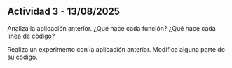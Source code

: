 ## Actividad 3 - 13/08/2025

Analiza la aplicación anterior. ¿Qué hace cada función? ¿Qué hace cada línea de código?

Realiza un experimento con la aplicación anterior. Modifica alguna parte de su código.

